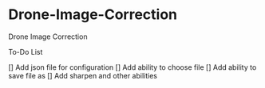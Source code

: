 # Drone-Image-Correction
Drone Image Correction



To-Do List

[] Add json file for configuration 
[] Add ability to choose file
[] Add ability to save file as
[] Add sharpen and other abilities
